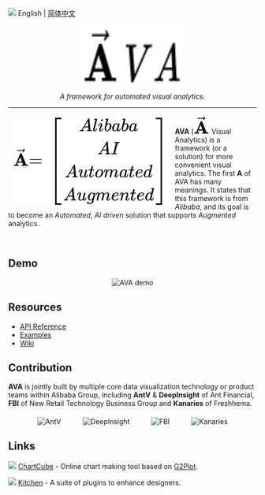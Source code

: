 <img src="https://gw.alipayobjects.com/zos/antfincdn/R8sN%24GNdh6/language.svg" width="18"> English | [简体中文](./zh-CN/README.zh-CN.md)

<div align="center">
  <img width="200" height="120" src="./img/logo.svg" alt="AVA logo">
</div>

<div align="center">

<i>A framework for automated visual analytics.</i>

</div>

----

<a href="https://d3js.org"><img src="./img/vectorA.svg" align="left" hspace="10" vspace="6"></a>

**AVA** (![](./img/vectorASymbol.svg) Visual Analytics) is a framework (or a solution) for more convenient visual analytics. The first **A** of AVA  has many meanings. It states that this framework is from *Alibaba*, and its goal is to become an *Automated*, *AI driven* solution that supports *Augmented* analytics.

<br />

## Demo

<div align="center">
  <img src="https://gw.alipayobjects.com/zos/antfincdn/QTJPYXJpjW/avademo.gif" alt="AVA demo">
</div>

## Resources

- [API Reference](API.md)
- [Examples](EXAMPLES.md)
- [Wiki](https://github.com/antvis/AVA/wiki)

## Contribution

**AVA** is jointly built by multiple core data visualization technology or product teams within Alibaba Group, including **AntV** & **DeepInsight** of Ant Financial, **FBI** of New Retail Technology Business Group and **Kanaries** of Freshhema.

<div align="center">
  <img src="https://gw.alipayobjects.com/zos/antfincdn/Qv%24T%24KQJpx/19199542.png" alt="AntV" width="60" align="middle" hspace="20">
  <img src="https://gw.alipayobjects.com/zos/antfincdn/1V8%24AMxRRy/3794630be86d8bb484b9a86f8aead2d1.jpg" alt="DeepInsight" width="180" align="middle" hspace="20">
  <img src="https://gw.alipayobjects.com/zos/antfincdn/dDCkaw%26DcH/TB1HVktD9tYBeNjSspkXXbU8VXa-120-60.svg" alt="FBI" width="100" align="middle" hspace="20">
  <img src="https://gw.alipayobjects.com/zos/antfincdn/lwdITX3bOY/d398c9ee92e4e79a4ea92e7a24b166fe.jpg" alt="Kanaries" width="180" align="middle" hspace="20">
</div>

## Links

<img src="https://gw.alipayobjects.com/zos/antfincdn/1yMwFkBvyV/chartcube-logo-cube.svg" width="18"> [ChartCube](https://chartcube.alipay.com/) - Online chart making tool based on [G2Plot](https://github.com/antvis/G2Plot).

<img src="https://gw.alipayobjects.com/zos/antfincdn/qxCT7b6aLE/LFooOLwmxGLsltmUjTAP.svg" width="18"> [Kitchen](https://kitchen.alipay.com/) - A suite of plugins to enhance designers.
